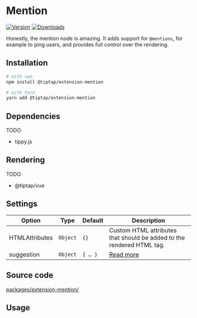 # Mention
[![Version](https://img.shields.io/npm/v/@tiptap/extension-mention.svg?label=version)](https://www.npmjs.com/package/@tiptap/extension-mention)
[![Downloads](https://img.shields.io/npm/dm/@tiptap/extension-mention.svg)](https://npmcharts.com/compare/@tiptap/extension-mention?minimal=true)

Honestly, the mention node is amazing. It adds support for `@mentions`, for example to ping users, and provides full control over the rendering.

## Installation
```bash
# with npm
npm install @tiptap/extension-mention

# with Yarn
yarn add @tiptap/extension-mention
```

## Dependencies
TODO

* tippy.js

## Rendering
TODO

* @tiptap/vue

## Settings
| Option         | Type     | Default | Description                                                           |
| -------------- | -------- | ------- | --------------------------------------------------------------------- |
| HTMLAttributes | `Object` | `{}`    | Custom HTML attributes that should be added to the rendered HTML tag. |
| suggestion     | `Object` | `{ … }` | [Read more](/api/utilities/suggestion)                                |

## Source code
[packages/extension-mention/](https://github.com/ueberdosis/tiptap-next/blob/main/packages/extension-mention/)

## Usage
<demo name="Nodes/Mention" />
